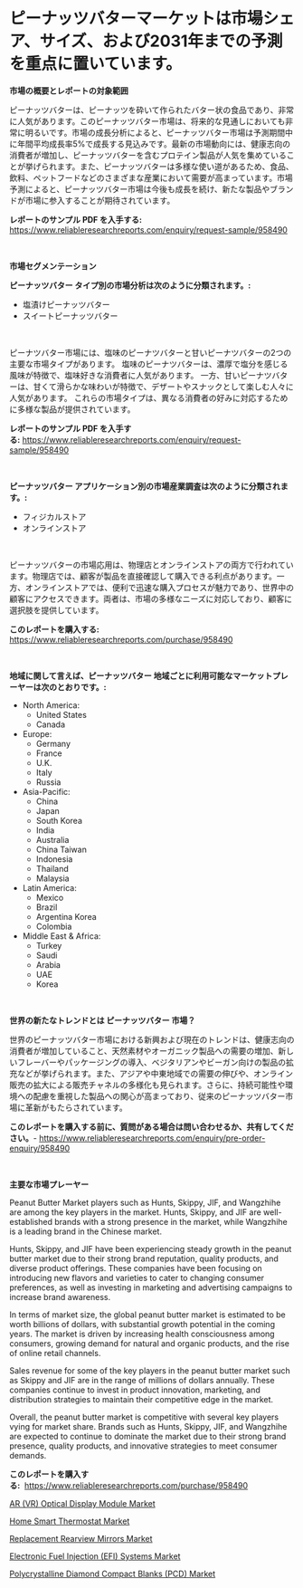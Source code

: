 <p><h1>ピーナッツバターマーケットは市場シェア、サイズ、および2031年までの予測を重点に置いています。</h1></p><p><strong>市場の概要とレポートの対象範囲</strong></p>
<p><p>ピーナッツバターは、ピーナッツを砕いて作られたバター状の食品であり、非常に人気があります。このピーナッツバター市場は、将来的な見通しにおいても非常に明るいです。市場の成長分析によると、ピーナッツバター市場は予測期間中に年間平均成長率5%で成長する見込みです。最新の市場動向には、健康志向の消費者が増加し、ピーナッツバターを含むプロテイン製品が人気を集めていることが挙げられます。また、ピーナッツバターは多様な使い道があるため、食品、飲料、ペットフードなどのさまざまな産業において需要が高まっています。市場予測によると、ピーナッツバター市場は今後も成長を続け、新たな製品やブランドが市場に参入することが期待されています。</p></p>
<p><strong>レポートのサンプル PDF を入手する:</strong> <a href="https://www.reliableresearchreports.com/enquiry/request-sample/958490">https://www.reliableresearchreports.com/enquiry/request-sample/958490</a></p>
<p>&nbsp;</p>
<p><strong>市場セグメンテーション</strong></p>
<p><strong>ピーナッツバター タイプ別の市場分析は次のように分類されます。:</strong></p>
<p><ul><li>塩漬けピーナッツバター</li><li>スイートピーナッツバター</li></ul></p>
<p>&nbsp;</p>
<p><p>ピーナツバター市場には、塩味のピーナツバターと甘いピーナツバターの2つの主要な市場タイプがあります。 塩味のピーナツバターは、濃厚で塩分を感じる風味が特徴で、塩味好きな消費者に人気があります。 一方、甘いピーナツバターは、甘くて滑らかな味わいが特徴で、デザートやスナックとして楽しむ人々に人気があります。 これらの市場タイプは、異なる消費者の好みに対応するために多様な製品が提供されています。</p></p>
<p><strong>レポートのサンプル PDF を入手する:</strong>&nbsp;<a href="https://www.reliableresearchreports.com/enquiry/request-sample/958490">https://www.reliableresearchreports.com/enquiry/request-sample/958490</a></p>
<p>&nbsp;</p>
<p><strong> ピーナッツバター アプリケーション別の市場産業調査は次のように分類されます。:</strong></p>
<p><ul><li>フィジカルストア</li><li>オンラインストア</li></ul></p>
<p>&nbsp;</p>
<p><p>ピーナッツバターの市場応用は、物理店とオンラインストアの両方で行われています。物理店では、顧客が製品を直接確認して購入できる利点があります。一方、オンラインストアでは、便利で迅速な購入プロセスが魅力であり、世界中の顧客にアクセスできます。両者は、市場の多様なニーズに対応しており、顧客に選択肢を提供しています。</p></p>
<p><strong>このレポートを購入する:</strong>&nbsp; <a href="https://www.reliableresearchreports.com/purchase/958490">https://www.reliableresearchreports.com/purchase/958490</a></p>
<p>&nbsp;</p>
<p><strong>地域に関して言えば、ピーナッツバター 地域ごとに利用可能なマーケットプレーヤーは次のとおりです。:</strong></p>
<p><ul>
    <li>
        North America:
        <ul>
            <li>United States</li>
            <li>Canada</li>
        </ul>
    </li>
    <li>
        Europe:
        <ul>
            <li>Germany</li>
            <li>France</li>
            <li>U.K.</li>
            <li>Italy</li>
            <li>Russia</li>
        </ul>
    </li>
    <li>
        Asia-Pacific:
        <ul>
            <li>China</li>
            <li>Japan</li>
            <li>South Korea</li>
            <li>India</li>
            <li>Australia</li>
            <li>China Taiwan</li>
            <li>Indonesia</li>
            <li>Thailand</li>
            <li>Malaysia</li>
        </ul>
    </li>
    <li>
        Latin America:
        <ul>
            <li>Mexico</li>
            <li>Brazil</li>
            <li>Argentina Korea</li>
            <li>Colombia</li>
        </ul>
    </li>
    <li>
        Middle East & Africa:
        <ul>
            <li>Turkey</li>
            <li>Saudi</li>
            <li>Arabia</li>
            <li>UAE</li>
            <li>Korea</li>
        </ul>
    </li>
    </ul></p>
<p>&nbsp;</p>
<p><strong>世界の新たなトレンドとは ピーナッツバター 市場？</strong></p>
<p><p>世界のピーナッツバター市場における新興および現在のトレンドは、健康志向の消費者が増加していること、天然素材やオーガニック製品への需要の増加、新しいフレーバーやパッケージングの導入、ベジタリアンやビーガン向けの製品の拡充などが挙げられます。また、アジアや中東地域での需要の伸びや、オンライン販売の拡大による販売チャネルの多様化も見られます。さらに、持続可能性や環境への配慮を重視した製品への関心が高まっており、従来のピーナッツバター市場に革新がもたらされています。</p></p>
<p><strong>このレポートを購入する前に、質問がある場合は問い合わせるか、共有してください。</strong>- <a href="https://www.reliableresearchreports.com/enquiry/pre-order-enquiry/958490">https://www.reliableresearchreports.com/enquiry/pre-order-enquiry/958490</a></p>
<p>&nbsp;</p>
<p><strong>主要な市場プレーヤー</strong></p>
<p><p>Peanut Butter Market players such as Hunts, Skippy, JIF, and Wangzhihe are among the key players in the market. Hunts, Skippy, and JIF are well-established brands with a strong presence in the market, while Wangzhihe is a leading brand in the Chinese market.</p><p>Hunts, Skippy, and JIF have been experiencing steady growth in the peanut butter market due to their strong brand reputation, quality products, and diverse product offerings. These companies have been focusing on introducing new flavors and varieties to cater to changing consumer preferences, as well as investing in marketing and advertising campaigns to increase brand awareness.</p><p>In terms of market size, the global peanut butter market is estimated to be worth billions of dollars, with substantial growth potential in the coming years. The market is driven by increasing health consciousness among consumers, growing demand for natural and organic products, and the rise of online retail channels.</p><p>Sales revenue for some of the key players in the peanut butter market such as Skippy and JIF are in the range of millions of dollars annually. These companies continue to invest in product innovation, marketing, and distribution strategies to maintain their competitive edge in the market.</p><p>Overall, the peanut butter market is competitive with several key players vying for market share. Brands such as Hunts, Skippy, JIF, and Wangzhihe are expected to continue to dominate the market due to their strong brand presence, quality products, and innovative strategies to meet consumer demands.</p></p>
<p><strong>このレポートを購入する:</strong>&nbsp;&nbsp;<a href="https://www.reliableresearchreports.com/purchase/958490">https://www.reliableresearchreports.com/purchase/958490</a></p>
<p><p><a href="https://view.publitas.com/reportprime-1/ar-vr-optical-display-module-market-dynamics-2024-2031-also-about-its-market-trends-projections-and-opportunities/">AR (VR) Optical Display Module Market</a></p><p><a href="https://ivy-potential-64b.notion.site/Home-Smart-Thermostat-Market-Insights-Market-Players-and-Forecast-Till-2031-04ad21a244674fd7bda286ad3dd5e3a3">Home Smart Thermostat Market</a></p><p><a href="https://five-trouble-98a.notion.site/Replacement-Rearview-Mirrors-Market-Offers-Provide-Insightful-Data-for-the-Time-Period-from-2024-to--1d3019ef72a84e4684b5296af42a39f3">Replacement Rearview Mirrors Market</a></p><p><a href="https://nifty-kite-d51.notion.site/Electronic-Fuel-Injection-EFI-Systems-Market-Share-Market-New-Trends-Analysis-Report-By-Type-By-b1ecdfac4ef14c24a985f8038c3a6159">Electronic Fuel Injection (EFI) Systems Market</a></p><p><a href="https://view.publitas.com/reportprime-1/polycrystalline-diamond-compact-blanks-pcd-market-analysis-and-market-size-global-industry-overview-market-segmentation-and-forecast-2024-to-2031/">Polycrystalline Diamond Compact Blanks (PCD) Market</a></p></p>